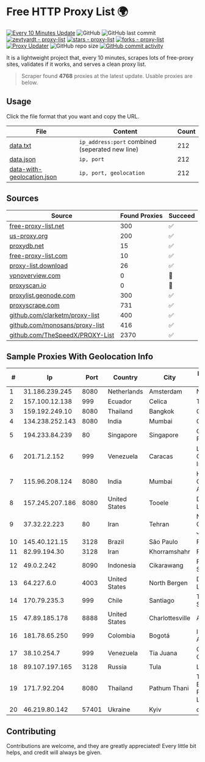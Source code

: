 
# Free HTTP Proxy List 🌍

[![Every 10 Minutes Update](https://github.com/mertguvencli/http-proxy-list/actions/workflows/main.yml/badge.svg?branch=main)](https://github.com/mertguvencli/http-proxy-list/actions/workflows/main.yml)
![GitHub](https://img.shields.io/github/license/mertguvencli/http-proxy-list)
![GitHub last commit](https://img.shields.io/github/last-commit/mertguvencli/http-proxy-list)
[![zevtyardt - proxy-list](https://img.shields.io/static/v1?label=zevtyardt&message=proxy-list&color=blue&logo=github)](https://github.com/zevtyardt/proxy-list "Go to GitHub repo")
[![stars - proxy-list](https://img.shields.io/github/stars/zevtyardt/proxy-list?style=social)](https://github.com/zevtyardt/proxy-list)
[![forks - proxy-list](https://img.shields.io/github/forks/zevtyardt/proxy-list?style=social)](https://github.com/zevtyardt/proxy-list)
[![Proxy Updater](https://github.com/zevtyardt/proxy-list/workflows/Proxy%20Updater/badge.svg)](https://github.com/zevtyardt/proxy-list/actions?query=workflow:"Proxy+Updater")
![GitHub repo size](https://img.shields.io/github/repo-size/zevtyardt/proxy-list)
[![GitHub commit activity](https://img.shields.io/github/commit-activity/m/zevtyardt/proxy-list?logo=commits)](https://github.com/zevtyardt/proxy-list/commits/main)

It is a lightweight project that, every 10 minutes, scrapes lots of free-proxy sites, validates if it works, and serves a clean proxy list.

> Scraper found **4768** proxies at the latest update. Usable proxies are below.

## Usage

Click the file format that you want and copy the URL.

|File|Content|Count|
|----|-------|-----|
|[data.txt](https://raw.githubusercontent.com/mertguvencli/http-proxy-list/main/proxy-list/data.txt)|`ip_address:port` combined (seperated new line)|212|
|[data.json](https://raw.githubusercontent.com/mertguvencli/http-proxy-list/main/proxy-list/data.json)|`ip, port`|212|
|[data-with-geolocation.json](https://raw.githubusercontent.com/mertguvencli/http-proxy-list/main/proxy-list/data-with-geolocation.json)|`ip, port, geolocation`|212|

## Sources

|Source|Found Proxies|Succeed|
|------|-------------|-------|
|[free-proxy-list.net](https://free-proxy-list.net)|300|✅|
|[us-proxy.org](https://www.us-proxy.org)|200|✅|
|[proxydb.net](http://proxydb.net)|15|✅|
|[free-proxy-list.com](https://free-proxy-list.com/?page=&port=&type%5B%5D=http&type%5B%5D=https&up_time=0&search=Search)|10|✅|
|[proxy-list.download](https://www.proxy-list.download/HTTP)|26|✅|
|[vpnoverview.com](https://vpnoverview.com/privacy/anonymous-browsing/free-proxy-servers)|0|🚫|
|[proxyscan.io](https://www.proxyscan.io)|0|🚫|
|[proxylist.geonode.com](https://proxylist.geonode.com/api/proxy-list?limit=300&page=1&sort_by=lastChecked&sort_type=desc&protocols=http,https)|300|✅|
|[proxyscrape.com](https://api.proxyscrape.com/v2/?request=displayproxies&protocol=http&timeout=10000&country=all&ssl=all&anonymity=all)|731|✅|
|[github.com/clarketm/proxy-list](https://raw.githubusercontent.com/clarketm/proxy-list/master/proxy-list-raw.txt)|400|✅|
|[github.com/monosans/proxy-list](https://raw.githubusercontent.com/monosans/proxy-list/main/proxies/http.txt)|416|✅|
|[github.com/TheSpeedX/PROXY-List](https://raw.githubusercontent.com/TheSpeedX/PROXY-List/master/http.txt)|2370|✅|


## Sample Proxies With Geolocation Info

|#|Ip|Port|Country|City|Internet Service Provider|
|-|--|----|-------|----|-------------------------|
|1|31.186.239.245|8080|Netherlands|Amsterdam|NetSkope Inc|
|2|157.100.12.138|999|Ecuador|Celica|Telconet S.A|
|3|159.192.249.10|8080|Thailand|Bangkok|CAT-BB|
|4|134.238.252.143|8080|India|Mumbai|Google LLC|
|5|194.233.84.239|80|Singapore|Singapore|Contabo Asia Private Limited|
|6|201.71.2.152|999|Venezuela|Caracas|Level 3 Communications, Inc.|
|7|115.96.208.124|8080|India|Mumbai|Hathway IP over Cable Internet Access|
|8|157.245.207.186|8080|United States|Tooele|DigitalOcean, LLC|
|9|37.32.22.223|80|Iran|Tehran|Noyan Abr Arvan Co. ( Private Joint Stock)|
|10|145.40.121.15|3128|Brazil|São Paulo|Packet Host, Inc.|
|11|82.99.194.30|3128|Iran|Khorramshahr|ParsOnline Co.|
|12|49.0.2.242|8090|Indonesia|Cikarawang|PT Usaha Adi Sanggoro|
|13|64.227.6.0|4003|United States|North Bergen|DigitalOcean, LLC|
|14|170.79.235.3|999|Chile|Santiago|TNA Solutions SpA|
|15|47.89.185.178|8888|United States|Charlottesville|Alibaba.com LLC|
|16|181.78.65.250|999|Colombia|Bogotá|IFX Networks Argentina S.R.L|
|17|38.10.254.7|999|Venezuela|Tia Juana|Cogent Communications|
|18|89.107.197.165|3128|Russia|Tula|LLC TK Altair|
|19|171.7.92.204|8080|Thailand|Pathum Thani|Triple T Broadband Public Company Limited|
|20|46.219.80.142|57401|Ukraine|Kyiv|o3 core|



## Contributing

Contributions are welcome, and they are greatly appreciated! Every
little bit helps, and credit will always be given.


